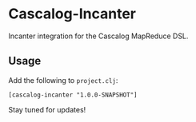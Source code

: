 # Cascalog-Incanter

Incanter integration for the Cascalog MapReduce DSL.

## Usage

Add the following to `project.clj`:

    [cascalog-incanter "1.0.0-SNAPSHOT"]

Stay tuned for updates!
